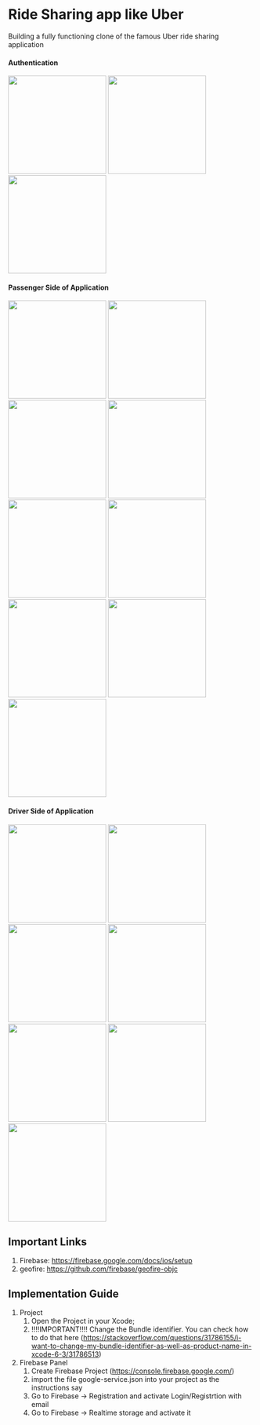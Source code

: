 # Ride Sharing app like Uber
Building a fully functioning clone of the famous Uber ride sharing application



#### Authentication

<p float="left">
  <img src="https://raw.githubusercontent.com/Mohaaaa2012/Uber-Clone/master/ScreenShots/1-Login.jpeg" width="200" />
  <img src="https://raw.githubusercontent.com/Mohaaaa2012/Uber-Clone/master/ScreenShots/2-%20Signup.jpeg" width="200" />
  <img src="https://raw.githubusercontent.com/Mohaaaa2012/Uber-Clone/master/ScreenShots/19-Logout.jpeg" width="200" /> 
</p>

#### Passenger Side of Application

<p float="left">
  <img src="https://raw.githubusercontent.com/Mohaaaa2012/Uber-Clone/master/ScreenShots/4-Passenger%20Home%20screen.jpeg" width="200" />
  <img src="https://raw.githubusercontent.com/Mohaaaa2012/Uber-Clone/master/ScreenShots/5-Side%20menu.jpeg" width="200" />
  <img src="https://raw.githubusercontent.com/Mohaaaa2012/Uber-Clone/master/ScreenShots/6-Settings%20Screen.jpeg" width="200" />
  <img src="https://raw.githubusercontent.com/Mohaaaa2012/Uber-Clone/master/ScreenShots/7-Input%20Ride%20screen.jpeg" width="200" />
  <img src="https://raw.githubusercontent.com/Mohaaaa2012/Uber-Clone/master/ScreenShots/8-Search%20for%20destination.jpeg" width="200" />
  <img src="https://raw.githubusercontent.com/Mohaaaa2012/Uber-Clone/master/ScreenShots/9-Passenger%20Request%20Ride.jpeg" width="200" />
  <img src="https://raw.githubusercontent.com/Mohaaaa2012/Uber-Clone/master/ScreenShots/10-Searching%20for%20driver.jpeg" width="200" />
  <img src="https://raw.githubusercontent.com/Mohaaaa2012/Uber-Clone/master/ScreenShots/13-Passenger%20waiting%20for%20driver.jpeg" width="200" />
  <img src="https://raw.githubusercontent.com/Mohaaaa2012/Uber-Clone/master/ScreenShots/18-Trip%20has%20been%20completed.jpeg" width="200" />
</p>

#### Driver Side of Application

<p float="left">
  <img src="https://raw.githubusercontent.com/Mohaaaa2012/Uber-Clone/master/ScreenShots/3-Driver%20Home%20screen.jpeg" width="200" />
  <img src="https://raw.githubusercontent.com/Mohaaaa2012/Uber-Clone/master/ScreenShots/11-Driver%20Accepting%20Screen.jpeg" width="200" />
  <img src="https://raw.githubusercontent.com/Mohaaaa2012/Uber-Clone/master/ScreenShots/12-Driver%20route%20to%20passenger.jpeg" width="200" />
  <img src="https://raw.githubusercontent.com/Mohaaaa2012/Uber-Clone/master/ScreenShots/14-Driver%20arrived%20to%20passenger.jpeg" width="200" />
  <img src="https://raw.githubusercontent.com/Mohaaaa2012/Uber-Clone/master/ScreenShots/15-Driver%20starts%20the%20trip.jpeg" width="200" />
  <img src="https://raw.githubusercontent.com/Mohaaaa2012/Uber-Clone/master/ScreenShots/16-Trip%20in%20progress.jpeg" width="200" />
  <img src="https://raw.githubusercontent.com/Mohaaaa2012/Uber-Clone/master/ScreenShots/17-Drop%20off%20passenger.jpeg" width="200" />
</p>

## Important Links

1. Firebase: https://firebase.google.com/docs/ios/setup
2. geofire: https://github.com/firebase/geofire-objc


## Implementation Guide

  1. Project 
      1. Open the Project in your Xcode; 
      2. !!!!IMPORTANT!!!! Change the Bundle identifier. You can check how to do that here (https://stackoverflow.com/questions/31786155/i-want-to-change-my-bundle-identifier-as-well-as-product-name-in-xcode-6-3/31786513)
  2. Firebase Panel 
      1. Create Firebase Project (https://console.firebase.google.com/)
      2. import the file google-service.json into your project as the instructions say
      3. Go to Firebase -> Registration and activate Login/Registrtion with email 
      4. Go to Firebase -> Realtime storage and activate it

